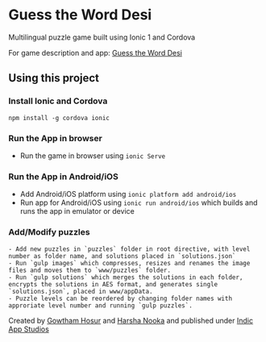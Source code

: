 Guess the Word Desi
==========================

Multilingual puzzle game built using Ionic 1 and Cordova

For game description and app: [Guess the Word Desi](https://play.google.com/store/apps/details?id=com.ionicframework.apptelugu4p1w586229)

## Using this project

### Install Ionic and Cordova ###

`npm install -g cordova ionic`

### Run the App in browser ###

 - Run the game in browser using `ionic Serve`

### Run the App in Android/iOS ###

  - Add Android/iOS platform using `ionic platform add android/ios`
  - Run app for Android/iOS using `ionic run android/ios` which builds and runs the app in emulator or device

### Add/Modify puzzles

	- Add new puzzles in `puzzles` folder in root directive, with level number as folder name, and solutions placed in `solutions.json`
	- Run `gulp images` which compresses, resizes and renames the image files and moves them to `www/puzzles` folder.
	- Run `gulp solutions` which merges the solutions in each folder, encrypts the solutions in AES format, and generates single `solutions.json`, placed in www/appData.
	- Puzzle levels can be reordered by changing folder names with approriate level number and running `gulp puzzles`.


Created by [Gowtham Hosur](www.linkedin.com/in/gowtham-hosur-68ba6935) and [Harsha Nooka](https://www.linkedin.com/in/harshanooka) and published under [Indic App Studios](www.indicappstudios.com)
